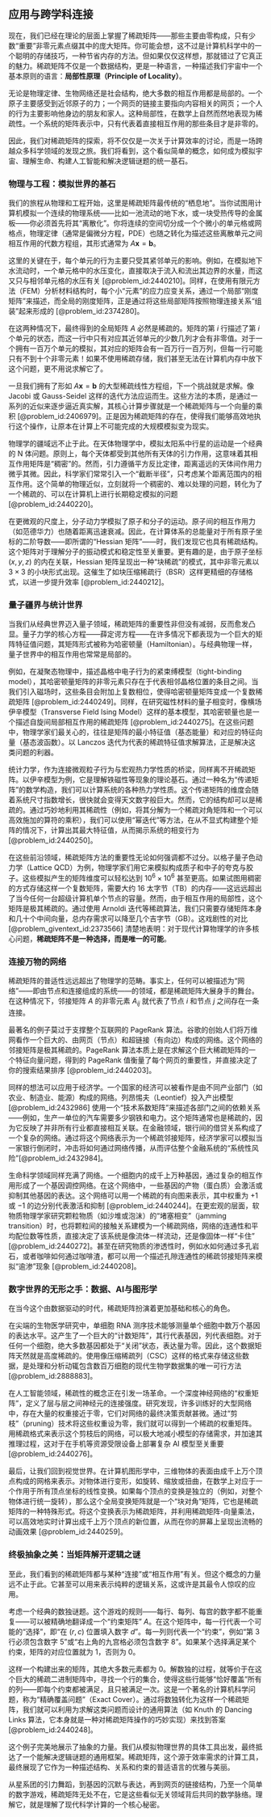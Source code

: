 ## 应用与跨学科连接

现在，我们已经在理论的层面上掌握了稀疏矩阵——那些主要由零构成，只有少数“重要”非零元素点缀其中的庞大矩阵。你可能会想，这不过是计算机科学中的一个聪明的存储技巧，一种节省内存的方法。但如果仅仅这样想，那就错过了它真正的魅力。稀疏矩阵不仅是一个数据结构，更是一种语言，一种描述我们宇宙中一个基本原则的语言：**局部性原理（Principle of Locality）**。

无论是物理定律、生物网络还是社会结构，绝大多数的相互作用都是局部的。一个原子主要感受到近邻原子的力；一个网页的链接主要指向内容相关的网页；一个人的行为主要影响他身边的朋友和家人。这种局部性，在数学上自然而然地表现为稀疏性。一个系统的矩阵表示中，只有代表着直接相互作用的那些条目才是非零的。

因此，我们对稀疏矩阵的探索，将不仅仅是一次关于计算效率的讨论，而是一场跨越众多科学领域的发现之旅。我们将看到，这个看似简单的概念，如何成为模拟宇宙、理解生命、构建人工智能和解决逻辑谜题的统一基石。

### 物理与工程：模拟世界的基石

我们的旅程从物理和工程开始，这里是稀疏矩阵最传统的“栖息地”。当你试图用计算机模拟一个连续的物理系统——比如一池流动的地下水，或一块受热传导的金属板——你必须首先将其“离散化”。你将连续的空间切分成一个个微小的单元格或网格点，物理定律（通常是偏微分方程，PDE）也随之转化为描述这些离散单元之间相互作用的代数方程组，其形式通常为 $A\mathbf{x}=\mathbf{b}$。

这里的关键在于，每个单元的行为主要只受其紧邻单元的影响。例如，在模拟地下水流动时，一个单元格中的水压变化，直接取决于流入和流出其边界的水量，而这又只与相邻单元格的水压有关 [@problem_id:2440210]。同样，在使用有限元方法（FEM）分析材料结构时，每个小“元素”的应力应变关系，通过一个局部“刚度矩阵”来描述，而全局的刚度矩阵，正是通过将这些局部矩阵按照物理连接关系“组装”起来形成的 [@problem_id:2374280]。

在这两种情况下，最终得到的全局矩阵 $A$ 必然是稀疏的。矩阵的第 $i$ 行描述了第 $i$ 个单元的状态，而这一行中只有对应其近邻单元的少数几列才会有非零值。对于一个拥有一百万个单元的模拟，其对应的矩阵会有一百万行一百万列，但每一行可能只有不到十个非零元素！如果不使用稀疏存储，我们甚至无法在计算机内存中放下这个问题，更不用说求解它了。

一旦我们拥有了形如 $A\mathbf{x}=\mathbf{b}$ 的大型稀疏线性方程组，下一个挑战就是求解。像 Jacobi 或 Gauss-Seidel 这样的迭代方法应运而生。这些方法的本质，是通过一系列的近似来逐步逼近真实解，其核心计算步骤就是一个稀疏矩阵与一个向量的乘积 [@problem_id:2406979]。正是因为稀疏矩阵的存在，使得我们能够高效地执行这个操作，让原本在计算上不可能完成的大规模模拟变为现实。

物理学的疆域远不止于此。在天体物理学中，模拟太阳系中行星的运动是一个经典的 N 体问题。原则上，每个天体都受到其他所有天体的引力作用，这意味着其相互作用矩阵是“稠密”的。然而，引力遵循平方反比定律，距离遥远的天体间作用力微乎其微。因此，科学家们常常引入一个“截断半径”，只考虑某个距离范围内的相互作用。这个简单的物理近似，立刻就将一个稠密的、难以处理的问题，转化为了一个稀疏的、可以在计算机上进行长期稳定模拟的问题 [@problem_id:2440220]。

在更微观的尺度上，分子动力学模拟了原子和分子的运动。原子间的相互作用力（如范德华力）也随着距离迅速衰减。因此，在计算体系的总能量对于所有原子坐标的二阶导数——即所谓的“Hessian 矩阵”——时，我们发现它也具有稀疏结构。这个矩阵对于理解分子的振动模式和稳定性至关重要。更有趣的是，由于原子坐标 $(x, y, z)$ 的内在关联，Hessian 矩阵呈现出一种“块稀疏”的模式，其中非零元素以 $3 \times 3$ 的小块形式出现。这催生了如块压缩稀疏行（BSR）这样更精细的存储格式，以进一步提升效率 [@problem_id:2440212]。

### 量子疆界与统计世界

当我们从经典世界迈入量子领域，稀疏矩阵的重要性非但没有减弱，反而愈发凸显。量子力学的核心方程——薛定谔方程——在许多情况下都表现为一个巨大的矩阵特征值问题，其矩阵形式被称为哈密顿量（Hamiltonian）。与经典物理一样，量子世界中的相互作用也常常是局部的。

例如，在凝聚态物理中，描述晶格中电子行为的紧束缚模型（tight-binding model），其哈密顿量矩阵的非零元素只存在于代表相邻晶格位置的条目之间。当我们引入磁场时，这些条目会附加上复数相位，使得哈密顿量矩阵变成一个复数稀疏矩阵 [@problem_id:2440249]。同样，在研究磁性材料的量子相变时，像横场伊辛模型（Transverse Field Ising Model）这样的基本模型，其哈密顿量也是一个描述自旋间局部相互作用的稀疏矩阵 [@problem_id:2440275]。在这些问题中，物理学家们最关心的，往往是矩阵的最小特征值（基态能量）和对应的特征向量（基态波函数）。以 Lanczos 迭代为代表的稀疏特征值求解算法，正是解决这类问题的利器。

统计力学，作为连接微观粒子行为与宏观热力学性质的桥梁，同样离不开稀疏矩阵。以伊辛模型为例，它是理解铁磁性等现象的理论基石。通过一种名为“传递矩阵”的数学构造，我们可以计算系统的各种热力学性质。这个传递矩阵的维度会随着系统尺寸指数增长，很快就会变得天文数字般巨大。然而，它的结构却可以是稀疏的。通过巧妙地利用其稀疏性（例如，将其分解为一个稀疏对角矩阵和一个可以高效施加的算符的乘积），我们可以使用“幂迭代”等方法，在从不显式构建整个矩阵的情况下，计算出其最大特征值，从而揭示系统的相变行为 [@problem_id:2440250]。

在这些前沿领域，稀疏矩阵方法的重要性无论如何强调都不过分。以格子量子色动力学（Lattice QCD）为例，物理学家们用它来模拟构成质子和中子的夸克与胶子。这些模拟产生的矩阵维度可以轻松达到 $10^6 \times 10^6$ 甚至更高。如果试图用稠密的方式存储这样一个复数矩阵，需要大约 16 太字节（TB）的内存——这远远超出了当今任何一台超级计算机单个节点的容量。然而，由于相互作用的局部性，这个矩阵是极其稀疏的。通过使用 Arnoldi 迭代等稀疏算法，我们只需要存储矩阵本身和几十个中间向量，总内存需求可以降至几个吉字节（GB）。这戏剧性的对比 [@problem_giventext_id:2373566] 清楚地表明：对于现代计算物理学的许多核心问题，**稀疏矩阵不是一种选择，而是唯一的可能**。

### 连接万物的网络

稀疏矩阵的普适性远远超出了物理学的范畴。事实上，任何可以被描述为“网络”——即由节点和连接组成的系统——的领域，都是稀疏矩阵大展身手的舞台。在这种情况下，邻接矩阵 $A$ 的非零元素 $A_{ij}$ 就代表了节点 $i$ 和节点 $j$ 之间存在一条连接。

最著名的例子莫过于支撑整个互联网的 PageRank 算法。谷歌的创始人们将万维网看作一个巨大的、由网页（节点）和超链接（有向边）构成的网络。这个网络的邻接矩阵是极其稀疏的。PageRank 算法本质上是在求解这个巨大稀疏矩阵的一个特征向量问题，得到的 PageRank 值衡量了每个网页的重要性，并直接决定了你的搜索结果排序 [@problem_id:2440203]。

同样的想法可以应用于经济学。一个国家的经济可以被看作是由不同产业部门（如农业、制造业、能源）构成的网络。列昂惕夫（Leontief）投入产出模型 [@problem_id:2432986] 使用一个“技术系数矩阵”来描述各部门之间的依赖关系——例如，生产一单位的汽车需要多少钢铁和电力。这个矩阵通常也是稀疏的，因为它反映了并非所有行业都直接相互关联。在金融领域，银行间的借贷关系构成了一个复杂的网络。通过将这个网络表示为一个稀疏邻接矩阵，经济学家可以模拟当一家银行倒闭时，冲击将如何通过网络传播，从而评估整个金融系统的“系统性风险”[@problem_id:2432984]。

生命科学领域同样充满了网络。一个细胞内的成千上万种基因，通过复杂的相互作用形成了一个基因调控网络。在这个网络中，一些基因的产物（蛋白质）会激活或抑制其他基因的表达。这个网络可以用一个稀疏的有向图来表示，其中权重为 $+1$ 或 $-1$ 的边分别代表激活和抑制 [@problem_id:2440244]。在更宏观的层面，软物质物理学家研究颗粒物质（如沙堆或泡沫）的“堵塞相变”（jamming transition）时，也将颗粒间的接触关系建模为一个稀疏网络，网络的连通性和平均配位数等性质，直接决定了该系统是像流体一样流动，还是像固体一样“卡住” [@problem_id:2440272]。甚至在研究物质的渗透性时，例如水如何通过多孔岩石，或者咖啡如何通过咖啡渣，都可以用一个描述孔隙连通性的稀疏邻接矩阵来模拟“逾渗”现象 [@problem_id:2440208]。

### 数字世界的无形之手：数据、AI与图形学

在当今这个由数据驱动的时代，稀疏矩阵扮演着更加基础和核心的角色。

在尖端的生物医学研究中，单细胞 RNA 测序技术能够测量单个细胞中数万个基因的表达水平。这产生了一个巨大的“计数矩阵”，其行代表基因，列代表细胞。对于任何一个细胞，绝大多数基因都处于“关闭”状态，表达量为零。因此，这个数据矩阵天然就是高度稀疏的。使用像压缩稀疏列（CSC）这样的格式来存储这些数据，是处理和分析动辄包含数百万细胞的现代生物学数据集的唯一可行方法 [@problem_id:2888883]。

在人工智能领域，稀疏性的概念正在引发一场革命。一个深度神经网络的“权重矩阵”，定义了层与层之间神经元的连接强度。研究发现，许多训练好的大型网络中，存在大量的权重接近于零，它们对网络的最终决策贡献甚微。通过“剪枝”（pruning）技术将这些权重设为零，我们就可以得到一个稀疏的权重矩阵。用稀疏格式来表示这个剪枝后的网络，可以极大地减小模型的存储需求，并加速其推理过程，这对于在手机等资源受限设备上部署复杂 AI 模型至关重要 [@problem_id:2440276]。

最后，让我们回到视觉世界。在计算机图形学中，三维物体的表面由成千上万个顶点构成的网格来表示。对物体进行变形，如旋转、缩放或扭曲，在数学上对应于一个作用于所有顶点坐标的线性变换。如果每个顶点的变换是独立的（例如，对整个物体进行统一旋转），那么这个全局变换矩阵就是一个“块对角”矩阵，它也是稀疏矩阵的一种特殊形式。将这个变换表示为稀疏矩阵，并利用稀疏矩阵-向量乘法，可以高效地实时计算出成千上万个顶点的新位置，从而在你的屏幕上呈现出流畅的动画效果 [@problem_id:2440259]。

### 终极抽象之美：当矩阵解开逻辑之谜

至此，我们看到的稀疏矩阵都与某种“连接”或“相互作用”有关。但这个概念的力量远不止于此。它甚至可以用来表示纯粹的逻辑关系，这或许是其最令人惊叹的应用。

考虑一个经典的数独谜题。这个游戏的规则——每行、每列、每宫的数字都不能重复——可以被精确地翻译成一个“约束矩阵” $A$。在这个矩阵中，每一行代表一个可能的“选择”，即“在 $(r,c)$ 位置填入数字 $d$”。每一列则代表一个“约束”，例如“第 3 行必须包含数字 5”或“右上角的九宫格必须包含数字 8”。如果某个选择满足某个约束，矩阵的对应位置就为 1，否则为 0。

这样一个构建出来的矩阵，其绝大多数元素都为 0。解数独的过程，就等价于在这个巨大的稀疏二进制矩阵中，寻找一个行的集合，使得这些行能够“恰好覆盖”所有的列——即每个约束都被满足，且只被满足一次。这是一个著名的计算机科学问题，称为“精确覆盖问题”（Exact Cover）。通过将数独转化为这样一个稀疏矩阵，我们就可以利用为求解这类问题而设计的通用算法（如 Knuth 的 Dancing Links 算法，它本身就是一种对稀疏矩阵操作的巧妙实现）来找到答案 [@problem_id:2440248]。

这个例子完美地展示了抽象的力量。我们从模拟物理世界的具体工具出发，最终抵达了一个能解决逻辑谜题的通用框架。稀疏矩阵，这个源于效率需求的计算工具，最终展现了它作为一种描述结构、关系和约束的普适语言的优雅与美丽。

从星系团的引力舞蹈，到基因的沉默与表达，再到网页的链接结构，乃至一个简单的数字游戏，稀疏矩阵无处不在，它是这些看似无关领域背后共同的数学脉络。理解它，就是理解了现代科学计算的一个核心秘密。